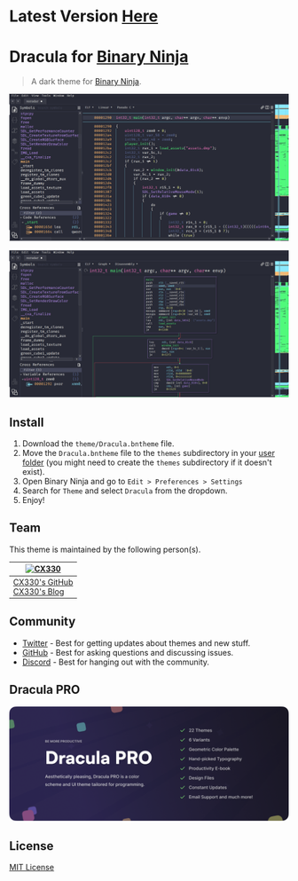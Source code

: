 # Latest Version [Here](https://github.com/dracula/binary-ninja)

# Dracula for [Binary Ninja](https://binary.ninja/)

> A dark theme for [Binary Ninja](https://binary.ninja/).

![Screenshot1](./screenshot1.png)

![Screenshot2](./screenshot2.png)

## Install

1. Download the `theme/Dracula.bntheme` file.
2. Move the `Dracula.bntheme` file to the `themes` subdirectory in your [user folder](https://docs.binary.ninja/guide/index.html#user-folder) (you might need to create the `themes` subdirectory if it doesn't exist).
3. Open Binary Ninja and go to `Edit > Preferences > Settings`
4. Search for `Theme` and select `Dracula` from the dropdown.
5. Enjoy!

## Team

This theme is maintained by the following person(s).

| [![CX330](https://github.com/CX330Blake.png?size=100)](https://github.com/CX330Blake)      |
| ------------------------------------------------------------------------------------------ |
| [CX330's GitHub](https://github.com/CX330Blake)<br />[CX330's Blog](https://blog.cx330.tw) |

## Community

-   [Twitter](https://twitter.com/draculatheme) - Best for getting updates about themes and new stuff.
-   [GitHub](https://github.com/dracula/dracula-theme/discussions) - Best for asking questions and discussing issues.
-   [Discord](https://draculatheme.com/discord-invite) - Best for hanging out with the community.

## Dracula PRO

[![Dracula PRO](./.github/dracula-pro.png)](https://draculatheme.com/pro)

## License

[MIT License](./LICENSE)
